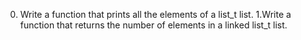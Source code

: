 0. Write a function that prints all the elements of a list_t list.
1.Write a function that returns the number of elements in a linked list_t list.
